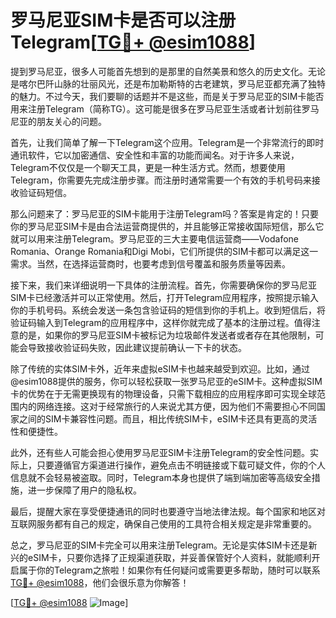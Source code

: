 # 罗马尼亚SIM卡是否可以注册Telegram[[TG💪+ @esim1088](https://t.me/s/esim1088)]

提到罗马尼亚，很多人可能首先想到的是那里的自然美景和悠久的历史文化。无论是喀尔巴阡山脉的壮丽风光，还是布加勒斯特的古老建筑，罗马尼亚都充满了独特的魅力。不过今天，我们要聊的话题并不是这些，而是关于罗马尼亚的SIM卡能否用来注册Telegram（简称TG）。这可能是很多在罗马尼亚生活或者计划前往罗马尼亚的朋友关心的问题。

首先，让我们简单了解一下Telegram这个应用。Telegram是一个非常流行的即时通讯软件，它以加密通信、安全性和丰富的功能而闻名。对于许多人来说，Telegram不仅仅是一个聊天工具，更是一种生活方式。然而，想要使用Telegram，你需要先完成注册步骤。而注册时通常需要一个有效的手机号码来接收验证码短信。

那么问题来了：罗马尼亚的SIM卡能用于注册Telegram吗？答案是肯定的！只要你的罗马尼亚SIM卡是由合法运营商提供的，并且能够正常接收国际短信，那么它就可以用来注册Telegram。罗马尼亚的三大主要电信运营商——Vodafone Romania、Orange Romania和Digi Mobi，它们所提供的SIM卡都可以满足这一需求。当然，在选择运营商时，也要考虑到信号覆盖和服务质量等因素。

接下来，我们来详细说明一下具体的注册流程。首先，你需要确保你的罗马尼亚SIM卡已经激活并可以正常使用。然后，打开Telegram应用程序，按照提示输入你的手机号码。系统会发送一条包含验证码的短信到你的手机上。收到短信后，将验证码输入到Telegram的应用程序中，这样你就完成了基本的注册过程。值得注意的是，如果你的罗马尼亚SIM卡被标记为垃圾邮件发送者或者存在其他限制，可能会导致接收验证码失败，因此建议提前确认一下卡的状态。

除了传统的实体SIM卡外，近年来虚拟eSIM卡也越来越受到欢迎。比如，通过@esim1088提供的服务，你可以轻松获取一张罗马尼亚的eSIM卡。这种虚拟SIM卡的优势在于无需更换现有的物理设备，只需下载相应的应用程序即可实现全球范围内的网络连接。这对于经常旅行的人来说尤其方便，因为他们不需要担心不同国家之间的SIM卡兼容性问题。而且，相比传统SIM卡，eSIM卡还具有更高的灵活性和便捷性。

此外，还有些人可能会担心使用罗马尼亚SIM卡注册Telegram的安全性问题。实际上，只要遵循官方渠道进行操作，避免点击不明链接或下载可疑文件，你的个人信息就不会轻易被盗取。同时，Telegram本身也提供了端到端加密等高级安全措施，进一步保障了用户的隐私权。

最后，提醒大家在享受便捷通讯的同时也要遵守当地法律法规。每个国家和地区对互联网服务都有自己的规定，确保自己使用的工具符合相关规定是非常重要的。

总之，罗马尼亚的SIM卡完全可以用来注册Telegram。无论是实体SIM卡还是新兴的eSIM卡，只要你选择了正规渠道获取，并妥善保管好个人资料，就能顺利开启属于你的Telegram之旅啦！如果你有任何疑问或需要更多帮助，随时可以联系[TG💪+ @esim1088](https://t.me/s/esim1088)，他们会很乐意为你解答！

[[TG💪+ @esim1088](https://t.me/s/esim1088) ![Image](https://i.postimg.cc/4NQfJmqS/Snipaste-2025-05-13-00-14-12.png)]